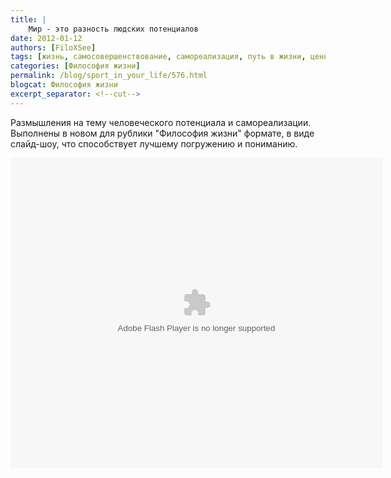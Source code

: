 ```yaml
---
title: |
    Мир - это разность людских потенциалов
date: 2012-01-12
authors: [FiloXSee]
tags: [жизнь, самосовершенствование, самореализация, путь в жизни, ценности жизни]
categories: [Философия жизни]
permalink: /blog/sport_in_your_life/576.html
blogcat: Философия жизни
excerpt_separator: <!--cut-->
---
```


Размышления на тему человеческого потенциала и самореализации. Выполнены в новом для рублики "Философия жизни" формате, в виде слайд-шоу, что способствует лучшему погружению и пониманию.

<object id="__sse10971409" width="595" height="497"> <param name="movie" value="http://static.slidesharecdn.com/swf/ssplayer2.swf?doc=doyouthink01-120111140742-phpapp01&stripped_title=ss-10971409&userName=VasiliyDeynega" /> <param name="allowFullScreen" value="true"/> <param name="allowScriptAccess" value="always"/> <param name="wmode" value="transparent"/> <embed name="__sse10971409" src="http://static.slidesharecdn.com/swf/ssplayer2.swf?doc=doyouthink01-120111140742-phpapp01&stripped_title=ss-10971409&userName=VasiliyDeynega" type="application/x-shockwave-flash" allowscriptaccess="always" allowfullscreen="true" wmode="transparent" width="595" height="497"></embed> </object>
